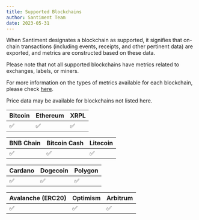 ```yaml
---
title: Supported Blockchains
author: Santiment Team
date: 2023-05-31
---
```


When Santiment designates a blockchain as supported, it signifies that on-chain transactions (including events, receipts, and other pertinent data) are exported, and metrics are constructed based on these data.

Please note that not all supported blockchains have metrics related to exchanges, labels, or miners.

For more information on the types of metrics available for each blockchain, please check [here](https://api.santiment.net/graphiql?variables=&query=%7B%0A++getAvailableBlockchains+%7B%0A++++blockchain%0A++++slug%0A++++infrastructure%0A++++createdOn%0A++++hasLabelMetrics%0A++++hasMinersMetrics%0A++++hasExchangeMetrics%0A++++hasTopHoldersMetrics%0A++++hasPureOnchainMetrics%0A++++hasOnchainFinancialMetrics%0A++%7D%0A%7D%0A).

Price data may be available for blockchains not listed here.

| Bitcoin            | Ethereum           | XRPL               |
| ------------------ | ------------------ | ------------------ |
| :white_check_mark: | :white_check_mark: | :white_check_mark: |

| BNB Chain          | Bitcoin Cash       | Litecoin           |
| ------------------ | ------------------ | ------------------ |
| :white_check_mark: | :white_check_mark: | :white_check_mark: |

| Cardano            | Dogecoin           | Polygon            |
| ------------------ | ------------------ | ------------------ |
| :white_check_mark: | :white_check_mark: | :white_check_mark: |

| Avalanche (ERC20)  | Optimism           | Arbitrum           |
| ------------------ | ------------------ | ------------------ |
| :white_check_mark: | :white_check_mark: | :white_check_mark: |

